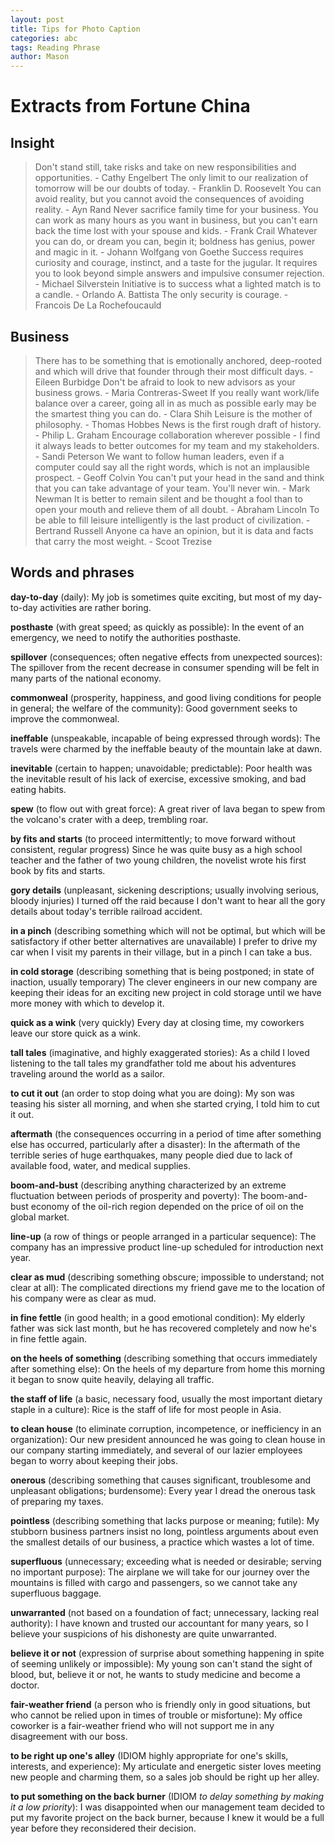 ```yaml
---
layout: post
title: Tips for Photo Caption
categories: abc
tags: Reading Phrase
author: Mason
---
```


# Extracts from Fortune China

## Insight

> Don't stand still, take risks and take on new responsibilities and opportunities. - Cathy Engelbert
> The only limit to our realization of tomorrow will be our doubts of today. - Franklin D. Roosevelt
> You can avoid reality, but you cannot avoid the consequences of avoiding reality. - Ayn Rand
> Never sacrifice family time for your business. You can work as many hours as you want in business, but you can't earn back the time lost with your spouse and kids. - Frank Crail
> Whatever you can do, or dream you can, begin it; boldness has genius, power and magic in it. - Johann Wolfgang von Goethe
> Success requires curiosity and courage, instinct, and a taste for the jugular. It requires you to look beyond simple answers and impulsive consumer rejection. - Michael Silverstein
> Initiative is to success what a lighted match is to a candle. - Orlando A. Battista
> The only security is courage. - Francois De La Rochefoucauld

## Business

> There has to be something that is emotionally anchored, deep-rooted and which will drive that founder through their most difficult days.  - Eileen Burbidge
> Don't be afraid to look to new advisors as your business grows. - Maria Contreras-Sweet
> If you really want work/life balance over a career, going all in as much as possible early may be the smartest thing you can do. - Clara Shih
> Leisure is the mother of philosophy. - Thomas Hobbes
> News is the first rough draft of history. - Philip L. Graham
> Encourage collaboration wherever possible - I find it always leads to better outcomes for my team and my stakeholders. - Sandi Peterson
> We want to follow human leaders, even if a computer could say all the right words, which is not an implausible prospect. - Geoff Colvin
> You can't put your head in the sand and think that you can take advantage of your team. You'll never win. - Mark Newman
> It is better to remain silent and be thought a fool than to open your mouth and relieve them of all doubt. - Abraham Lincoln
> To be able to fill leisure intelligently is the last product of civilization. - Bertrand Russell
> Anyone ca have an opinion, but it is data and facts that carry the most weight. - Scoot Trezise

## Words and phrases

**day-to-day** (daily): My job is sometimes quite exciting, but most of my day-to-day activities are rather boring.

**posthaste** (with great speed; as quickly as possible): In the event of an emergency, we need to notify the authorities posthaste.

**spillover** (consequences; often negative effects from unexpected sources): The spillover from the recent decrease in consumer spending will be felt in many parts of the national economy.

**commonweal** (prosperity, happiness, and good living conditions for people in general; the welfare of the community): Good government seeks to improve the commonweal.

**ineffable** (unspeakable, incapable of being expressed through words): The travels were charmed by the ineffable beauty of the mountain lake at dawn.

**inevitable** (certain to happen; unavoidable; predictable): Poor health was the inevitable result of his lack of exercise, excessive smoking, and bad eating habits.

**spew** (to flow out with great force): A great river of lava began to spew from the volcano's crater with a deep, trembling roar.

**by fits and starts** (to proceed intermittently; to move forward without consistent, regular progress) Since he was quite busy as a high school teacher and the father of two young children, the novelist wrote his first book by fits and starts.

**gory details** (unpleasant, sickening descriptions; usually involving serious, bloody injuries) I turned off the raid because I don't want to hear all the gory details about today's terrible railroad accident.

**in a pinch** (describing something which will not be optimal, but which will be satisfactory if other better alternatives are unavailable) I prefer to drive my car when I visit my parents in their village, but in a pinch I can take a bus.

**in cold storage** (describing something that is being postponed; in state of inaction, usually temporary) The clever engineers in our new company are keeping their ideas for an exciting new project in cold storage until we have more money with which to develop it.

**quick as a wink** (very quickly) Every day at closing time, my coworkers leave our store quick as a wink.

**tall tales** (imaginative, and highly exaggerated stories): As a child I loved listening to the tall tales my grandfather told me about his adventures traveling around the world as a sailor.

**to cut it out** (an order to stop doing what you are doing): My son was teasing his sister all morning, and when she started crying, I told him to cut it out.

**aftermath** (the consequences occurring in a period of time after something else has occurred, particularly after a disaster): In the aftermath of the terrible series of huge earthquakes, many people died due to lack of available food, water, and medical supplies.

**boom-and-bust** (describing anything characterized by an extreme fluctuation between periods of prosperity and poverty): The boom-and-bust economy of the oil-rich region depended on the price of oil on the global market.

**line-up** (a row of things or people arranged in a particular sequence): The company has an impressive product line-up scheduled for introduction next year.

**clear as mud** (describing something obscure; impossible to understand; not clear at all): The complicated directions my friend gave me to the location of his company were as clear as mud.

**in fine fettle** (in good health; in a good emotional condition): My elderly father was sick last month, but he has recovered completely and now he's in fine fettle again.

**on the heels of something** (describing something that occurs immediately after something else): On the heels of my departure from home this morning it began to snow quite heavily, delaying all traffic.

**the staff of life** (a basic, necessary food, usually the most important dietary staple in a culture): Rice is the staff of life for most people in Asia.

**to clean house** (to eliminate corruption, incompetence, or inefficiency in an organization): Our new president announced he was going to clean house in our company starting immediately, and several of our lazier employees began to worry about keeping their jobs.

**onerous** (describing something that causes significant, troublesome and unpleasant obligations; burdensome): Every year I dread the onerous task of preparing my taxes.

**pointless** (describing something that lacks purpose or meaning; futile): My stubborn business partners insist no long, pointless arguments about even the smallest details of our business, a practice which wastes a lot of time.

**superfluous** (unnecessary; exceeding what is needed or desirable; serving no important purpose): The airplane we will take for our journey over the mountains is filled with cargo and passengers, so we cannot take any superfluous baggage.

**unwarranted** (not based on a foundation of fact; unnecessary, lacking real authority): I have known and trusted our accountant for many years, so I believe your suspicions of his dishonesty are quite unwarranted.

**believe it or not** (expression of surprise about something happening in spite of seeming unlikely or impossible): My young son can't stand the sight of blood, but, believe it or not, he wants to study medicine and become a doctor.

**fair-weather friend** (a person who is friendly only in good situations, but who cannot be relied upon in times of trouble or misfortune): My office coworker is a fair-weather friend who will not support me in any disagreement with our boss.

**to be right up one's alley** (IDIOM highly appropriate for one's skills, interests, and experience): My articulate and energetic sister loves meeting new people and charming them, so a sales job should be right up her alley.

**to put something on the back burner** (IDIOM *to delay something by making it a low priority*): I was disappointed when our management team decided to put my favorite project on the back burner, because I knew it would be a full year before they reconsidered their decision.
